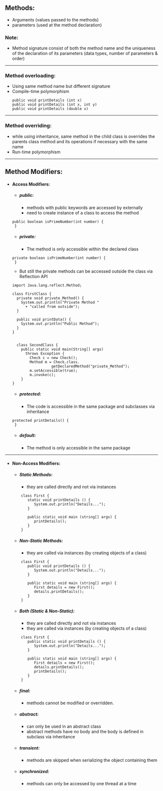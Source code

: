 ## Methods:
- Arguments (values passed to the methods)
- parameters (used at the method declaration)

### Note:
- Method signature consist of both the method name and the uniqueness of the declaration of its parameters (data types, number of parameters & order)
-----
### Method overloading:
- Using same method name but different signature
- Compile-time polymorphism
  ```
  public void printDetails (int x)
  public void printDetails (int x, int y)
  public void printDetails (double x)
  ```
-----
### Method overriding:
- while using inheritance, same method in the child class is overrides the parents class method and its operations if necessary with the same name
- Run-time polymorphism
-----
## Method Modifiers:
- #### Access Modifiers:
  - ##### public:
    - methods with public keywords are accessed by externally
    - need to create instance of a class to access the method
  ```
  public boolean isPrimeNumber(int number) {
   }
  ```
  - ##### private:
    - The method is only accessible within the declared class
  ```
  private boolean isPrimeNumber(int number) {
   }
  ```
    - But still the private methods can be accessed outside the class via Reflection API
  ```
  import Java.lang.reflect.Method; 
  
  class FirstClass {
    private void private_Method() { 
      System.out.println("Private Method "
        + "called from outside"); 
    } 

    public void printData() { 
      System.out.println("Public Method"); 
    } 
  }
  
  
    class SecondClass { 
      public static void main(String[] args) 
        throws Exception { 
          Check c = new Check();
          Method m = Check.class.
                    getDeclaredMethod("private_Method");
          m.setAccessible(true);
          m.invoke(c); 
      } 
  }
    ```
    - ##### protected:
      - The code is accessible in the same package and subclasses via inheritance
  ```
  protected printDetails() {
   }
  ```
    - ##### default:
      - The method is only accessible in the same package
-----
- #### Non-Access Modifiers:
  - ##### Static Methods:
    - they are called directly and not via instances
  ```
      class First {
         static void printDetails () {
            System.out.println("Details...");
         }
  
         public static void main (string[] args) {
            printDetails();
         }
      }
  ```
  - ##### Non-Static Methods:
    - they are called via instances (by creating objects of a class)
  ```
      class First {
         public void printDetails () {
            System.out.println("Details...");
         }
  
         public static void main (string[] args) {
            First details = new First();
            details.printDetails();
         }
      }
  ```
  
  - ##### Both (Static & Non-Static):
    - they are called directly and not via instances
    - they are called via instances (by creating objects of a class)
  ```
      class First {
         public static void printDetails () {
            System.out.println("Details...");
         }
  
         public static void main (string[] args) {
            First details = new First();
            details.printDetails();
            printDetails();
         }
      }
  ```
  - ##### final:
    - methods cannot be modified or overridden.
    
  - ##### abstract:
    - can only be used in an abstract class
    - abstract methods have no body and the body is defined in subclass via inheritance
  
  - ##### transient:
    - methods are skipped when serializing the object containing them
  
  - ##### synchronized:
    - methods can only be accessed by one thread at a time